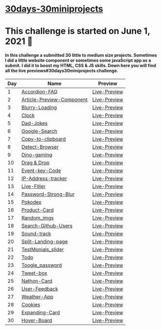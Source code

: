# [30days-30miniprojects](https://30days30miniproject.netlify.app/)

# This challenge is started on June 1, 2021 📅


#### In this challenge a submitted 30 little to medium size projects. Sometimes I did a little website component or sometimes some javaScript app as a submit. I did it to boost my HTML, CSS & JS skills. Down here you will find all the live previews#30days30miniprojects challenge.


Day | Name | Preview
------------ | ------------- | -------------
1 | [Accordion-FAQ](https://github.com/madhankrishna/30days-30miniprojects/tree/main/accordion-faq) | [Live-Preview](https://accordionfaq.netlify.app)
2 | [Article-Preview-Component](https://github.com/madhankrishna/30days-30miniprojects/tree/main/Article-Preview-Component) |[Live-Preview](https://articlepreview-comp.netlify.app)
3 | [Blurry-Loading](https://github.com/madhankrishna/30days-30miniprojects/tree/main/blurry-loading) | [Live-Preview](https://blurry-loadingimg.netlify.app)
4 | [Clock](https://github.com/madhankrishna/30days-30miniprojects/tree/main/clock) | [Live-Preview](https://clock-theme.netlify.app)
5 | [Dad-Jokes](https://github.com/madhankrishna/30days-30miniprojects/tree/main/Dad-Jokes) | [Live-Preview](https://dad-jokesss.netlify.app)
6 | [Google-Search](https://github.com/madhankrishna/30days-30miniprojects/tree/main/googleSearch) | [Live-Preview](https://googlessearch.netlify.app)
7 | [Copy-to-clipboard](https://github.com/madhankrishna/30days-30miniprojects/tree/main/copytoclipboard) | [Live-Preview](https://copytoboard.netlify.app)
8 | [Detect-Browser](https://github.com/madhankrishna/30days-30miniprojects/tree/main/Detect%20Browser) | [Live-Preview](https://detect-browsers.netlify.app)
9 | [Dino-gaming](https://github.com/madhankrishna/30days-30miniprojects/tree/main/DinoGaming) | [Live-Preview](https://dino-gaming.netlify.app)
10 | [Drag & Drop](https://github.com/madhankrishna/30days-30miniprojects/tree/main/DragandDrop) | [Live-Preview](https://draganddropanimg.netlify.app)
11 | [Event-key-Code](https://github.com/madhankrishna/30days-30miniprojects/tree/main/Event-key-codes) | [Live-Preview](https://eventkeyscode.netlify.app)
12 | [IP-Address-tracker](https://github.com/madhankrishna/30days-30miniprojects/tree/main/Ip-addr-tracker) | [Live-Preview](https://ip-address-trackers.netlify.app)
13 | [Live-Fliter](https://github.com/madhankrishna/30days-30miniprojects/tree/main/Live%20fliter) | [Live-Preview](https://live-fliter.netlify.app)
14 | [Password-Strong-Blur](https://github.com/madhankrishna/30days-30miniprojects/tree/main/password-strong-blur) | [Live-Preview](https://password-bg-blur.netlify.app)
15 | [Pokodex](https://github.com/madhankrishna/30days-30miniprojects/tree/main/pokodex) | [Live-Preview](https://pokemons-dex.netlify.app)
16 | [Product-Card](https://github.com/madhankrishna/30days-30miniprojects/tree/main/Product-card) | [Live-Preview](https://shoecard.netlify.app)
17 | [Random_imgs](https://github.com/madhankrishna/30days-30miniprojects/tree/main/RANDOM-IMGS) | [Live-Preview](https://random-imgs.netlify.app)
18 | [Search-Github-Users](https://github.com/madhankrishna/30days-30miniprojects/tree/main/search-githubusers) | [Live-Preview](https://searchgithubuserss.netlify.app)
19 | [Sound-track](https://github.com/madhankrishna/30days-30miniprojects/tree/main/sound-track) | [Live-Preview](https://sound-borad.netlify.app)
20 | [Split-Landing-page](https://github.com/madhankrishna/30days-30miniprojects/tree/main/Split%20Landig%20Pages) | [Live-Preview](https://split-landing-pageeee.netlify.app)
21 | [TestMonials_slider](https://github.com/madhankrishna/30days-30miniprojects/tree/main/Testmonials-slider) | [Live-Preview](https://testmonials-slider.netlify.app)
22 | [Todo](https://github.com/madhankrishna/30days-30miniprojects/tree/main/Todo) | [Live-Preview](https://todosnewapp.netlify.app)
23 | [Toogle_password](https://github.com/madhankrishna/30days-30miniprojects/tree/main/Toogle-password) | [Live-Preview](https://togglepassword.netlify.app)
24 | [Tweet-box](https://github.com/madhankrishna/30days-30miniprojects/tree/main/TweetBox) | [Live-Preview](https://tweetbox.netlify.app)
25 | [Nathon-Card](https://github.com/madhankrishna/30days-30miniprojects/tree/main/uiCard) | [Live-Preview](https://unchatrednathoncard.netlify.app)
26 | [User-Feedback](https://github.com/madhankrishna/30days-30miniprojects/tree/main/user-feedback) | [Live-Preview](https://users-feedback.netlify.app)
27 | [Weather-App](https://github.com/madhankrishna/30days-30miniprojects/tree/main/Weather-App) | [Live-Preview](https://check-weather-app.netlify.app)
28 | [Cookies](https://github.com/madhankrishna/30days-30miniprojects/tree/main/cookies) | [Live-Preview](https://cookies-check.netlify.app)
29 | [Expanding-Card](https://github.com/madhankrishna/30days-30miniprojects/tree/main/Expanding-card) | [Live-Preview](https://expandingcrads.netlify.app)
30 | [Hover-Board](https://github.com/madhankrishna/30days-30miniprojects/tree/main/Hover-board) | [Live-Preview](https://hoverboards.netlify.app)


